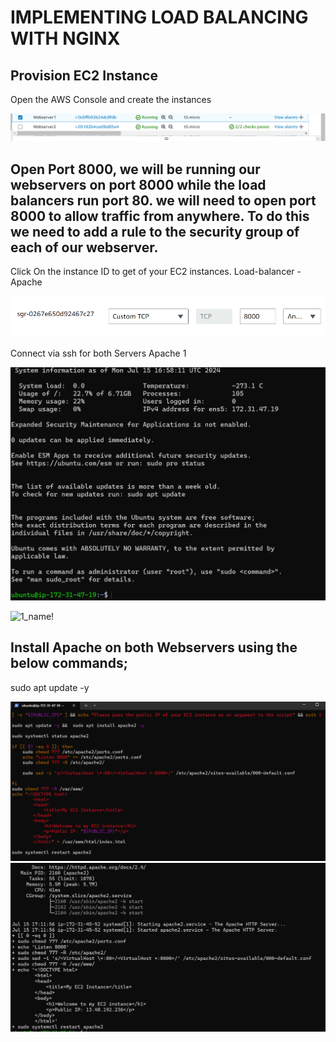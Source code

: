 # IMPLEMENTING LOAD BALANCING WITH NGINX

## Provision EC2 Instance
Open the AWS Console and create the instances

![1_name!](./img/1_Instancecreation.png)

## Open Port 8000, we will be running our webservers on port 8000 while the load balancers run port 80. we will need to open port 8000 to allow traffic from anywhere. To do this we need to add a rule to the security group of each of our webserver.
Click On the instance ID to get of your EC2 instances.
Load-balancer - Apache

![1_name!](./img/2_allowport8000.png)

Connect via ssh for both Servers
Apache 1

![1_name!](./img/3_sshconnect.png)

![1_name!](./img/2_connectwebserver2-copy.png)


## Install Apache on both Webservers using the below commands;
sudo apt update -y

![1_name!](./img/4_script.png)
![1_name!](./img/5_installapacheonpub.png)
